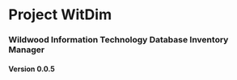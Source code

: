# Project WitDim

### Wildwood Information Technology Database Inventory Manager

#### Version 0.0.5

